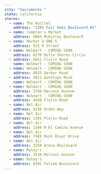 ```yaml
---
city: "Sacramento "
state: california
stores:
  - name: The Nailtel
    address: "2381 Fair Oaks Boulevard #2"
  - name: Compton's Market
    address: 4065 McKinley Boulevard
  - name: Market 5-ONE-5
    address: 915 R Street
  - name: Walmart - COMING SOON
    address: 8270 Delta Shores Circle
  - address: 6051 Florin Road
    name: Walmart - COMING SOON
  - name: Walmart - COMING SOON
    address: 8915 Gerber Road
  - address: 5821 Antelope Road
    name: Walmart - COMING SOON
  - name: Walmart - COMING SOON
    address: 2700 Marconi Avenue
  - name: Walmart - COMING SOON
    address: 4420 Florin Road
  - name: Bel Air
    address: 4320 Arden Way
  - name: Bel Air
    address: 1301 Florin Road
  - name: Bel Air
    address: 1540 W El Camino Avenue
  - name: Bel Air
    address: 7465 Rush River Drive
  - name: Bel Air
    address: 3250 Arena Boulevard
  - name: Raley's
    address: 3518 Marconi Avenue
  - name: Raley's
    address: 8391 Folsom Boulevard
---
```

